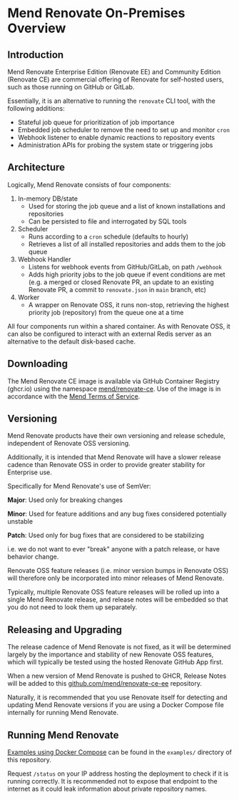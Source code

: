 # Mend Renovate On-Premises Overview

## Introduction

Mend Renovate Enterprise Edition (Renovate EE) and Community Edition (Renovate CE) are commercial offering of Renovate for self-hosted users, such as those running on GitHub or GitLab.

Essentially, it is an alternative to running the `renovate` CLI tool, with the following additions:

- Stateful job queue for prioritization of job importance
- Embedded job scheduler to remove the need to set up and monitor `cron`
- Webhook listener to enable dynamic reactions to repository events
- Administration APIs for probing the system state or triggering jobs

## Architecture

Logically, Mend Renovate consists of four components:

1.  In-memory DB/state
    - Used for storing the job queue and a list of known installations and repositories
    - Can be persisted to file and interrogated by SQL tools
2.  Scheduler
    - Runs according to a `cron` schedule (defaults to hourly)
    - Retrieves a list of all installed repositories and adds them to the job queue
3.  Webhook Handler
    - Listens for webhook events from GitHub/GitLab, on path `/webhook`
    - Adds high priority jobs to the job queue if event conditions are met (e.g. a merged or closed Renovate PR, an update to an existing Renovate PR, a commit to `renovate.json` in `main` branch, etc)
4.  Worker
    - A wrapper on Renovate OSS, it runs non-stop, retrieving the highest priority job (repository) from the queue one at a time

All four components run within a shared container.
As with Renovate OSS, it can also be configured to interact with an external Redis server as an alternative to the default disk-based cache.

## Downloading

The Mend Renovate CE image is available via GitHub Container Registry (ghcr.io) using the namespace [mend/renovate-ce](https://ghcr.io/mend/renovate-ce/).
Use of the image is in accordance with the [Mend Terms of Service](https://www.mend.io/free-developer-tools/terms-of-use/).

## Versioning

Mend Renovate products have their own versioning and release schedule, independent of Renovate OSS versioning.

Additionally, it is intended that Mend Renovate will have a slower release cadence than Renovate OSS in order to provide greater stability for Enterprise use.

Specifically for Mend Renovate's use of SemVer:

**Major**: Used only for breaking changes

**Minor**: Used for feature additions and any bug fixes considered potentially unstable

**Patch**: Used only for bug fixes that are considered to be stabilizing

i.e. we do not want to ever "break" anyone with a patch release, or have behavior change.

Renovate OSS feature releases (i.e. minor version bumps in Renovate OSS) will therefore only be incorporated into minor releases of Mend Renovate.

Typically, multiple Renovate OSS feature releases will be rolled up into a single Mend Renovate release, and release notes will be embedded so that you do not need to look them up separately.

## Releasing and Upgrading

The release cadence of Mend Renovate is not fixed, as it will be determined largely by the importance and stability of new Renovate OSS features, which will typically be tested using the hosted Renovate GitHub App first.

When a new version of Mend Renovate is pushed to GHCR, Release Notes will be added to this [github.com/mend/renovate-ce-ee](https://github.com/mend/renovate-ce-ee) repository.

Naturally, it is recommended that you use Renovate itself for detecting and updating Mend Renovate versions if you are using a Docker Compose file internally for running Mend Renovate.

## Running Mend Renovate

[Examples using Docker Compose](https://github.com/mend/renovate-on-prem/tree/main/examples) can be found in the `examples/` directory of this repository.

Request `/status` on your IP address hosting the deployment to check if it is running correctly.
It is recommended not to expose that endpoint to the internet as it could leak information about private repository names.
